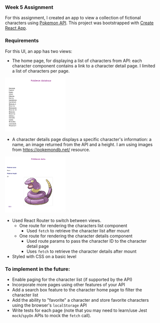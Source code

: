 ### Week 5 Assignment

For this assignment, I created an app to view a collection of fictional characters using [Pokemon API](https://pokeapi.co/).
This project was bootstrapped with [Create React App](https://github.com/facebook/create-react-app).

### Requirements

For this UI, an app has two views:

* The home page, for displaying a list of characters from API: each character component contains a link to a character detail page. I limited a list of characters per page.

[<img src="homepage.png" width="200" />](homepage.png)

* A character details page displays a specific character's information: a name, an image returned from the API and a height. I am using images from https://pokemondb.net/ resource. 

[<img src="detailspage.png" width="200" />](detailspage.png)


* Used React Router to switch between views. 
  * One route for rendering the characters list component
    * Used `fetch` to retrieve the character list after mount
  * One route for rendering the character details component
    * Used route params to pass the character ID to the character detail page
    * Uses `fetch` to retrieve the character details after mount
* Styled with CSS on a basic level


### To implement in the future: 
* Enable paging for the character list (if supported by the API)
* Incorporate more pages using other features of your API
* Add a search box feature to the character home page to filter the character list
* Add the ability to "favorite" a character and store favorite characters using the browser's `localStorage` API
* Write tests for each page (note that you may need to learn/use Jest `mock`/`spyOn` APIs to mock the `fetch` call).
